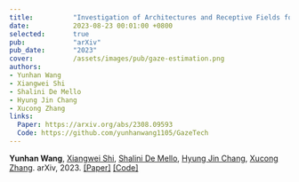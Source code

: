 ```yaml
---
title:          "Investigation of Architectures and Receptive Fields for Appearance-based Gaze Estimation"
date:           2023-08-23 00:01:00 +0800
selected:       true
pub:            "arXiv"
pub_date:       "2023"
cover:          /assets/images/pub/gaze-estimation.png
authors:
- Yunhan Wang
- Xiangwei Shi
- Shalini De Mello
- Hyung Jin Chang
- Xucong Zhang
links:
  Paper: https://arxiv.org/abs/2308.09593
  Code: https://github.com/yunhanwang1105/GazeTech
---
```


**Yunhan Wang**, [Xiangwei Shi](https://x-shi.github.io/), [Shalini De Mello](https://research.nvidia.com/person/shalini-de-mello), [Hyung Jin Chang](https://hyungjinchang.wordpress.com/), [Xucong Zhang](https://www.ccmitss.com/zhang). arXiv, 2023. [[Paper]](https://arxiv.org/abs/2308.09593) [[Code]](https://github.com/yunhanwang1105/GazeTech)
